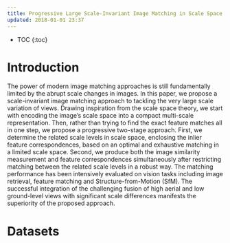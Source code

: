 ```yaml
---
title: Progressive Large Scale-Invariant Image Matching in Scale Space
updated: 2018-01-01 23:37
---
```


* TOC
{:toc}

# Introduction

The power of modern image matching approaches is still fundamentally limited by the abrupt scale changes in images. In this paper, we propose a scale-invariant image matching approach to tackling the very large scale variation of views. Drawing inspiration from the scale space theory, we start with encoding the image’s scale space into a compact multi-scale representation. Then, rather than trying to find the exact feature matches all in one step, we propose a progressive two-stage approach. First, we determine the related scale levels in scale space, enclosing the inlier feature correspondences, based on an optimal and exhaustive matching in a limited scale space. Second, we produce both the image similarity measurement and feature correspondences simultaneously after restricting matching between the related scale levels in a robust way. The matching performance has been intensively evaluated on vision tasks including image retrieval, feature matching and Structure-from-Motion (SfM). The successful integration of the challenging fusion of high aerial and low ground-level views with significant scale differences manifests the superiority of the proposed approach.

# Datasets
